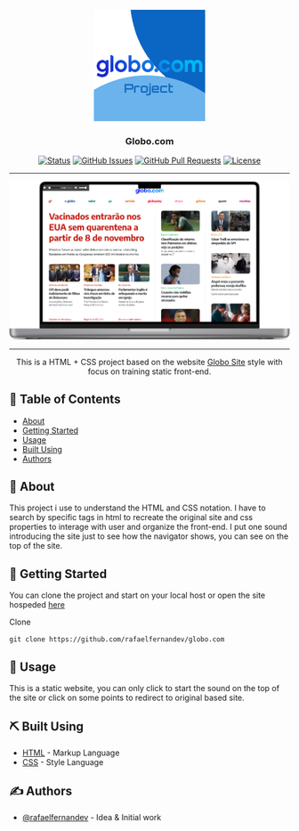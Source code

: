 <p align="center">
  <a href="https://raferdev.github.io/globo.com/">
 <img width=200px height=200px src="./redme.png" alt="Project logo"></a>
</p>

<h3 align="center">Globo.com</h3>

<div align="center">

[![Status](https://img.shields.io/badge/status-closed-red.svg)]()
[![GitHub Issues](https://img.shields.io/github/issues/rafaelfernandev/globo.com.svg)](https://github.com//rafaelfernandev/globo.com/issues)
[![GitHub Pull Requests](https://img.shields.io/github/issues-pr/kylelobo/The-Documentation-Compendium.svg)](https://github.com/rafaelfernandev/globo.com/pulls)
[![License](https://img.shields.io/badge/license-MIT-blue.svg)](/LICENSE)

</div>

---

<img src="globo-display.png">

------

<p align="center"> This is a HTML + CSS project based on the website <a href="https://www.globo.com/">Globo Site</a> style with focus on training static front-end.
</p>

## 📝 Table of Contents

- [About](#about)
- [Getting Started](#getting_started)
- [Usage](#usage)
- [Built Using](#built_using)
- [Authors](#authors)

## 🧐 About <a name = "about"></a>

This project i use to understand the HTML and CSS notation. I have to search by specific tags in html to recreate the original site and css properties to interage with user and organize the front-end. I put one sound introducing the site just to see how the navigator shows, you can see on the top of the site.

## 🏁 Getting Started <a name = "getting_started"></a>

You can clone the project and start on your local host or open the site hospeded <a href="https://raferdev.github.io/globo.com/">here</a>

Clone

 ```
 git clone https://github.com/rafaelfernandev/globo.com
 ```

## 🎈 Usage <a name="usage"></a>
This is a static website, you can only click to start the sound on the top of the site or click on some points to redirect to original based site.

## ⛏️ Built Using <a name = "built_using"></a>

- [HTML](https://developer.mozilla.org/pt-BR/docs/Web/HTML) - Markup Language
- [CSS](https://developer.mozilla.org/pt-BR/docs/Web/CSS) - Style Language

## ✍️ Authors <a name = "authors"></a>

- [@rafaelfernandev](https://github.com/rafaelfernandev) - Idea & Initial work
